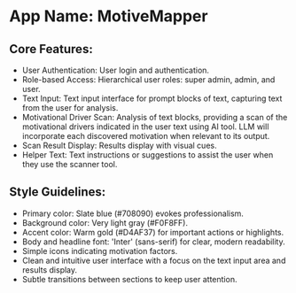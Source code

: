 # **App Name**: MotiveMapper

## Core Features:

- User Authentication: User login and authentication.
- Role-based Access: Hierarchical user roles: super admin, admin, and user.
- Text Input: Text input interface for prompt blocks of text, capturing text from the user for analysis.
- Motivational Driver Scan: Analysis of text blocks, providing a scan of the motivational drivers indicated in the user text using AI tool. LLM will incorporate each discovered motivation when relevant to its output.
- Scan Result Display: Results display with visual cues.
- Helper Text: Text instructions or suggestions to assist the user when they use the scanner tool.

## Style Guidelines:

- Primary color: Slate blue (#708090) evokes professionalism.
- Background color: Very light gray (#F0F8FF).
- Accent color: Warm gold (#D4AF37) for important actions or highlights.
- Body and headline font: 'Inter' (sans-serif) for clear, modern readability.
- Simple icons indicating motivation factors.
- Clean and intuitive user interface with a focus on the text input area and results display.
- Subtle transitions between sections to keep user attention.